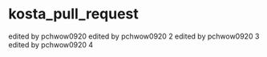 # kosta_pull_request
edited by pchwow0920
edited by pchwow0920 2
edited by pchwow0920 3
edited by pchwow0920 4
